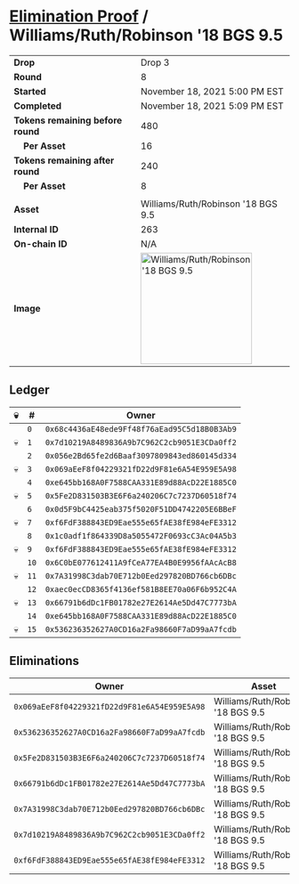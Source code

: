 # [Elimination Proof](./readme.md) / Williams/Ruth/Robinson &#039;18 BGS 9.5

|||
|---|---|
| **Drop** | Drop 3 |
| **Round** | 8 |
| **Started** | November 18, 2021 5:00 PM EST |
| **Completed** | November 18, 2021 5:09 PM EST |
| **Tokens remaining before round** | 480 |
| **&nbsp;&nbsp;&nbsp;&nbsp;Per Asset** | 16 |
| **Tokens remaining after round** | 240 |
| **&nbsp;&nbsp;&nbsp;&nbsp;Per Asset** | 8 |
| | |
| **Asset** | Williams/Ruth/Robinson &#039;18 BGS 9.5 |
| **Internal ID** | 263 |
| **On-chain ID** | N/A |
| **Image** | <img src="https://tcdn.blokpax.com/94d9199b-dc5d-44c1-8544-12ad6c8b03e5/89c461fa8ff97e0f99cba47bbafb1ba17e6b2918ee035ee5df6b124594cc1ab1.jpg" height="200" alt="Williams/Ruth/Robinson &#039;18 BGS 9.5" /> |

## Ledger

| 💀 | # | Owner |
| --- | --- | --- |
|  | `0` | `0x68c4436aE48ede9Ff48f76aEad95C5d18B0B3Ab9` |
| 💀 | `1` | `0x7d10219A8489836A9b7C962C2cb9051E3CDa0ff2` |
|  | `2` | `0x056e2Bd65fe2d6Baaf3097809843ed860145d334` |
| 💀 | `3` | `0x069aEeF8f04229321fD22d9F81e6A54E959E5A98` |
|  | `4` | `0xe645bb168A0F7588CAA331E89d88AcD22E1885C0` |
| 💀 | `5` | `0x5Fe2D831503B3E6F6a240206C7c7237D60518f74` |
|  | `6` | `0x0d5F9bC4425eab375f5020F51DD4742205E6BBeF` |
| 💀 | `7` | `0xf6FdF388843ED9Eae555e65fAE38fE984eFE3312` |
|  | `8` | `0x1c0adf1f864339D8a5055472F0693cC3Ac04A5b3` |
| 💀 | `9` | `0xf6FdF388843ED9Eae555e65fAE38fE984eFE3312` |
|  | `10` | `0x6C0bE077612411A9fCeA77EA4B0E9956fAAcAcB8` |
| 💀 | `11` | `0x7A31998C3dab70E712b0Eed297820BD766cb6DBc` |
|  | `12` | `0xaec0ecCD8365f4136ef581B8EE70a06F6b952C4A` |
| 💀 | `13` | `0x66791b6dDc1FB01782e27E2614Ae5Dd47C7773bA` |
|  | `14` | `0xe645bb168A0F7588CAA331E89d88AcD22E1885C0` |
| 💀 | `15` | `0x536236352627A0CD16a2Fa98660F7aD99aA7fcdb` |


## Eliminations

| Owner | Asset | Qty. | Transaction |
| --- | --- | --- | --- |
| `0x069aEeF8f04229321fD22d9F81e6A54E959E5A98` | Williams/Ruth/Robinson '18 BGS 9.5 | 1 | [Polygonscan](https://polygonscan.com/tx/0x5a9a89f893c7e5d4be83e100da35b0307f10773e0d3d753474c3fb9e3ce4c797) |
| `0x536236352627A0CD16a2Fa98660F7aD99aA7fcdb` | Williams/Ruth/Robinson '18 BGS 9.5 | 1 | [Polygonscan](https://polygonscan.com/tx/0x4f4bc8895635bff2d8e5fff5ce19a5c97961bbc78d82365701a7facd8dc83fee) |
| `0x5Fe2D831503B3E6F6a240206C7c7237D60518f74` | Williams/Ruth/Robinson '18 BGS 9.5 | 1 | [Polygonscan](https://polygonscan.com/tx/0xb4ddb6b6de3d416158f3fa4d6c4ee0cd0c197e2185d003dd76e13fad1162f30d) |
| `0x66791b6dDc1FB01782e27E2614Ae5Dd47C7773bA` | Williams/Ruth/Robinson '18 BGS 9.5 | 1 | [Polygonscan](https://polygonscan.com/tx/0xfefe71489525356bbc8acb1de41b21bdd2d1c2d1e0d780a8e9127f2fc4cf0378) |
| `0x7A31998C3dab70E712b0Eed297820BD766cb6DBc` | Williams/Ruth/Robinson '18 BGS 9.5 | 1 | [Polygonscan](https://polygonscan.com/tx/0xe46d49f1dcee9bef92f9e7ea3ed9d7ab4174dbbca48d895da949bb543edf7a85) |
| `0x7d10219A8489836A9b7C962C2cb9051E3CDa0ff2` | Williams/Ruth/Robinson '18 BGS 9.5 | 1 | [Polygonscan](https://polygonscan.com/tx/0x68ebe6c3eb7b3dbd18d472ee1cd0fbd9e51d3088f11af63848062138b0603c0f) |
| `0xf6FdF388843ED9Eae555e65fAE38fE984eFE3312` | Williams/Ruth/Robinson '18 BGS 9.5 | 2 | [Polygonscan](https://polygonscan.com/tx/0x79571fc8c8740abeefb73904bf5551c58a0e2f26e31e97fc820aa14d6e6fb6a0) |
